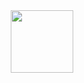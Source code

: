 <div id="header" align="center">
  <img src="https://media4.giphy.com/media/v1.Y2lkPTc5MGI3NjExbXd5aHdlNmJ5a3FpZ2gzZ2RyY3g4bHE5bDNzdmpsbDd3bmE5c2N2bSZlcD12MV9pbnRlcm5hbF9naWZfYnlfaWQmY3Q9Zw/Dh5q0sShxgp13DwrvG/giphy.gif" width="100"/>
</div>


